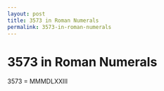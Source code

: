 ```yaml
---
layout: post
title: 3573 in Roman Numerals
permalink: 3573-in-roman-numerals
---
```


# 3573 in Roman Numerals

3573 = MMMDLXXIII
